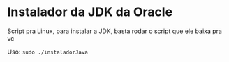 Instalador da JDK da Oracle
===========

Script pra Linux, para instalar a JDK, basta rodar o script que ele baixa pra vc

Uso: `sudo ./instaladorJava`
